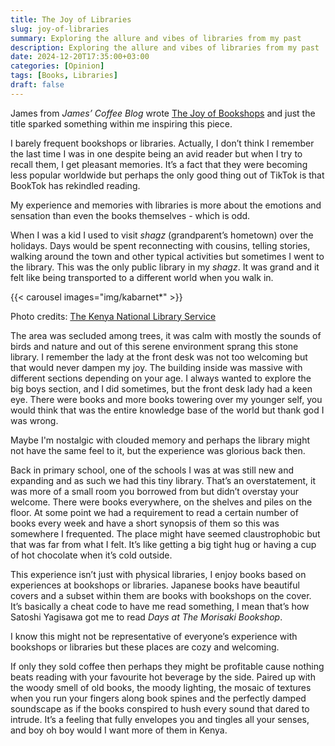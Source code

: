 ```yaml
---
title: The Joy of Libraries
slug: joy-of-libraries
summary: Exploring the allure and vibes of libraries from my past
description: Exploring the allure and vibes of libraries from my past
date: 2024-12-20T17:35:00+03:00
categories: [Opinion]
tags: [Books, Libraries]
draft: false
---
```


James from _James’ Coffee Blog_ wrote [The Joy of Bookshops](https://jamesg.blog/2024/11/28/joy-of-bookshops/) and just the title sparked something within me inspiring this piece.

I barely frequent bookshops or libraries. 
Actually, I don’t think I remember the last time I was in one despite being an avid reader but when I try to recall them, I get pleasant memories.
It’s a fact that they were becoming less popular worldwide but perhaps the only good thing out of TikTok is that BookTok has rekindled reading.

My experience and memories with libraries is more about the emotions and sensation than even the books themselves - which is odd.

When I was a kid I used to visit _shagz_ (grandparent’s hometown) over the holidays.
Days would be spent reconnecting with cousins, telling stories, walking around the town and other typical activities but sometimes I went to the library.
This was the only public library in my _shagz_.
It was grand and it felt like being transported to a different world when you walk in.

{{< carousel images="img/kabarnet*" >}}
<figcaption>Photo credits: <a href="https://www.facebook.com/KNLSKenya/posts/kabarnet-library-enjoys-a-serene-environment-at-its-location-making-it-an-exitin/947815905258042/">The Kenya National Library Service </a></figcaption>

The area was secluded among trees, it was calm with mostly the sounds of birds and nature and out of this serene environment sprang this stone library.
I remember the lady at the front desk was not too welcoming but that would never dampen my joy.
The building inside was massive with different sections depending on your age.
I always wanted to explore the big boys section, and I did sometimes, but the front desk lady had a keen eye.
There were books and more books towering over my younger self, you would think that was the entire knowledge base of the world but thank god I was wrong. 

Maybe I'm nostalgic with clouded memory and perhaps the library might not have the same feel to it, but the experience was glorious back then.

Back in primary school, one of the schools I was at was still new and expanding and as such we had this tiny library.
That’s an overstatement, it was more of a small room you borrowed from but didn’t overstay your welcome.
There were books everywhere, on the shelves and piles on the floor.
At some point we had a requirement to read a certain number of books every week and have a short synopsis of them so this was somewhere I frequented.
The place might have seemed claustrophobic but that was far from what I felt.
It’s like getting a big tight hug or having a cup of hot chocolate when it’s cold outside.

This experience isn’t just with physical libraries, I enjoy books based on experiences at bookshops or libraries.
Japanese books have beautiful covers and a subset within them are books with bookshops on the cover.
It’s basically a cheat code to have me read something, I mean that’s how Satoshi Yagisawa got me to read _Days at The Morisaki Bookshop_.

I know this might not be representative of everyone’s experience with bookshops or libraries but these places are cozy and welcoming.

If only they sold coffee then perhaps they might be profitable cause nothing beats reading with your favourite hot beverage by the side.
Paired up with the woody smell of old books, the moody lighting, the mosaic of textures when you run your fingers along book spines and the perfectly damped soundscape as if the books conspired to hush every sound that dared to intrude.
It’s a feeling that fully envelopes you and tingles all your senses, and boy oh boy would I want more of them in Kenya.
